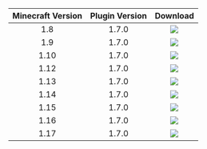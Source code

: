 | Minecraft Version      | Plugin Version | Download    |
|   :----:   |    :----:   |    :----:   |
| 1.8      | 1.7.0       | [<img src="https://raw.githubusercontent.com/latch93/Money4Mobs/master/images/download%20button.png">](https://github.com/latch93/Money4Mobs/raw/master/jar%20files/Money4Mobs-v1.7.0---1.8.jar)  |
| 1.9   | 1.7.0    | [<img src="https://raw.githubusercontent.com/latch93/Money4Mobs/master/images/download%20button.png">](https://github.com/latch93/Money4Mobs/raw/master/jar%20files/Money4Mobs-v1.7.0---1.9.jar)      |
| 1.10      | 1.7.0       | [<img src="https://raw.githubusercontent.com/latch93/Money4Mobs/master/images/download%20button.png">](https://github.com/latch93/Money4Mobs/raw/master/jar%20files/Money4Mobs-v1.7.0---1.10.jar)  |
| 1.12   | 1.7.0        | [<img src="https://raw.githubusercontent.com/latch93/Money4Mobs/master/images/download%20button.png">](https://github.com/latch93/Money4Mobs/raw/master/jar%20files/Money4Mobs-v1.7.0---1.12.jar)      |
| 1.13      | 1.7.0       | [<img src="https://raw.githubusercontent.com/latch93/Money4Mobs/master/images/download%20button.png">](https://github.com/latch93/Money4Mobs/raw/master/jar%20files/Money4Mobs-v1.7.0---1.13.jar)  |
| 1.14   | 1.7.0        | [<img src="https://raw.githubusercontent.com/latch93/Money4Mobs/master/images/download%20button.png">](https://github.com/latch93/Money4Mobs/raw/master/jar%20files/Money4Mobs-v1.7.0---1.14.jar)      |
| 1.15      | 1.7.0      | [<img src="https://raw.githubusercontent.com/latch93/Money4Mobs/master/images/download%20button.png">](https://github.com/latch93/Money4Mobs/raw/master/jar%20files/Money4Mobs-v1.7.0---1.15.jar)  |
| 1.16   | 1.7.0       | [<img src="https://raw.githubusercontent.com/latch93/Money4Mobs/master/images/download%20button.png">](https://github.com/latch93/Money4Mobs/raw/master/jar%20files/Money4Mobs-v1.7.0---1.16.jar)      |
| 1.17   | 1.7.0    | [<img src="https://raw.githubusercontent.com/latch93/Money4Mobs/master/images/download%20button.png">](https://github.com/latch93/Money4Mobs/raw/master/jar%20files/Money4Mobs-v1.7.0---1.17.jar)      |